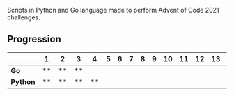 Scripts in Python and Go language made to perform Advent of Code 2021 challenges. 
## Progression 
|            |  1 |  2 |  3 |  4 |  5 |  6 |  7 |  8 |  9 | 10 | 11 | 12 | 13 | 14 | 15 | 16 | 17 | 18 | 19 | 20 | 21 | 22 | 24 |
|------------|----|----|----|----|----|----|----|----|----|----|----|----|----|----|----|----|----|----|----|----|----|----|----|
| __Go__     | ** | ** | ** |    |    |    |    |    |    |    |    |    |    |    |    |    |    |    |    |    |    |    |    |
| __Python__ | ** | ** | ** | ** |    |    |    |    |    |    |    |    |    |    |    |    |    |    |    |    |    |    |    |